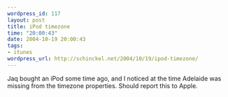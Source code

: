 ```yaml
--- 
wordpress_id: 117
layout: post
title: iPod timezone
time: "20:00:43"
date: 2004-10-19 20:00:43
tags: 
- itunes
wordpress_url: http://schinckel.net/2004/10/19/ipod-timezone/
---
```

Jaq bought an iPod some time ago, and I noticed at the time Adelaide was missing from the timezone properties. Should report this to Apple. 
